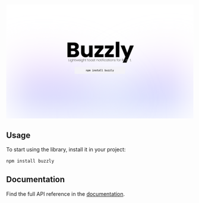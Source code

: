 <img src="https://github.com/mohamed-elhaissan/Buzzly/blob/main/src/assets/screnShoot.svg" />




## Usage

To start using the library, install it in your project:

```bash
npm install buzzly
```


## Documentation

Find the full API reference in the [documentation](www.google.com).